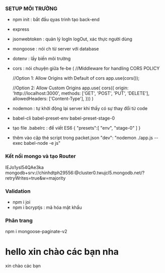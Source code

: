 ### SETUP MÔI TRƯỜNG
- npm init : bắt đầu qyas trình tạo back-end
- express
- jsonwebtoken : quản lý logIn logOut, xác thực người dùng
- mongoose : nói ch từ server với database
- dotenv : lấy biến môi trường 
- cors : nói chuyện giữa fe-be (
    //Middleware for handling CORS POLICY

    //Option 1: Allow Origins with Default of cors
    app.use(cors());

    //Option 2: Allow Custom Origins
    app.use(
        cors({
            origin: 'http://localhost:3000',
            methods: ['GET', 'POST', 'PUT', 'DELETE'],
            allowedHeaders: ['Content-Type'],
        }))
) 
- nodemon : tự khởi động lại server khi thấy có sự thay đổi từ code
- babel-cli babel-preset-env babel-preset-stage-0
- tạo file .babelrc : để viết ES6 
{
    "presets":[
        "env",
        "stage-0"
    ]
}
- thêm vào cặp thẻ script trong packet.json 
"dev": "nodemon ./app.js --exec babel-node -e js"

### Kết nối mongo và tạo Router

IEJo1ysl54QAe3ka
mongodb+srv://chinhdtph29556:<password>@cluster0.twujcl5.mongodb.net/?retryWrites=true&w=majority

### Validation
- npm i joi
- npm i bcryptjs : mã hóa mật khẩu

### Phân trang

npm i mongoose-paginate-v2

# hello xin chào các bạn nha

xin chào các bạn